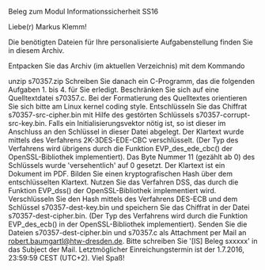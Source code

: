 Beleg zum Modul Informationssicherheit SS16

Liebe(r) Markus Klemm!

Die benötigten Dateien für Ihre personalisierte Aufgabenstellung finden Sie in diesem Archiv.

Entpacken Sie das Archiv (im aktuellen Verzeichnis) mit dem Kommando

unzip s70357.zip
Schreiben Sie danach ein C-Programm, das die folgenden Aufgaben 1. bis 4. für Sie erledigt. Beschränken Sie sich auf eine Quelltextdatei s70357.c. Bei der Formatierung des Quelltextes orientieren Sie sich bitte am Linux kernel coding style.
Entschlüsseln Sie das Chiffrat s70357-src-cipher.bin mit Hilfe des gestörten Schlüssels s70357-corrupt-src-key.bin. Falls ein Initialisierungsvektor nötig ist, so ist dieser im Anschluss an den Schlüssel in dieser Datei abgelegt. Der Klartext wurde mittels des Verfahrens 2K-3DES-EDE-CBC verschlüsselt. (Der Typ des Verfahrens wird übrigens durch die Funktion EVP_des_ede_cbc() der OpenSSL-Bibliothek implementiert). Das Byte Nummer 11 (gezählt ab 0) des Schlüssels wurde 'versehentlich' auf 0 gesetzt. Der Klartext ist ein Dokument im PDF.
Bilden Sie einen kryptografischen Hash über dem entschlüsselten Klartext. Nutzen Sie das Verfahren DSS, das durch die Funktion EVP_dss() der OpenSSL-Bibliothek implementiert wird.
Verschlüsseln Sie den Hash mittels des Verfahrens DES-ECB und dem Schlüssel s70357-dest-key.bin und speichern Sie das Chiffrat in der Datei s70357-dest-cipher.bin. (Der Typ des Verfahrens wird durch die Funktion EVP_des_ecb() in der OpenSSL-Bibliothek implementiert).
Senden Sie die Dateien s70357-dest-cipher.bin und s70357.c als Attachment per Mail an robert.baumgartl@htw-dresden.de. Bitte schreiben Sie '[IS] Beleg sxxxxx' in das Subject der Mail.
Letztmöglicher Einreichungstermin ist der 1.7.2016, 23:59:59 CEST (UTC+2).
Viel Spaß!